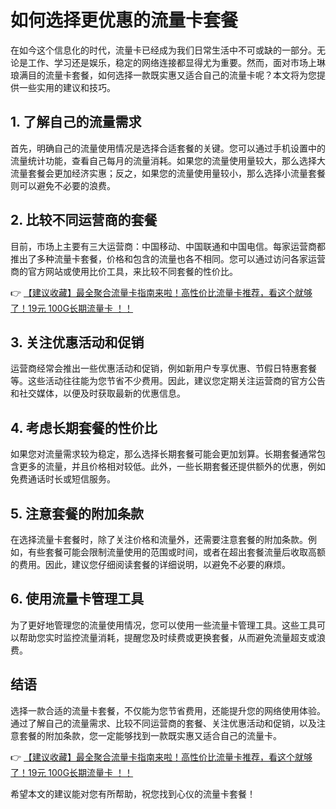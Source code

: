 # 如何选择更优惠的流量卡套餐

在如今这个信息化的时代，流量卡已经成为我们日常生活中不可或缺的一部分。无论是工作、学习还是娱乐，稳定的网络连接都显得尤为重要。然而，面对市场上琳琅满目的流量卡套餐，如何选择一款既实惠又适合自己的流量卡呢？本文将为您提供一些实用的建议和技巧。

## 1. 了解自己的流量需求

首先，明确自己的流量使用情况是选择合适套餐的关键。您可以通过手机设置中的流量统计功能，查看自己每月的流量消耗。如果您的流量使用量较大，那么选择大流量套餐会更加经济实惠；反之，如果您的流量使用量较小，那么选择小流量套餐则可以避免不必要的浪费。

## 2. 比较不同运营商的套餐

目前，市场上主要有三大运营商：中国移动、中国联通和中国电信。每家运营商都推出了多种流量卡套餐，价格和包含的流量也各不相同。您可以通过访问各家运营商的官方网站或使用比价工具，来比较不同套餐的性价比。

👉 [【建议收藏】最全聚合流量卡指南来啦！高性价比流量卡推荐，看这个就够了！19元 100G长期流量卡 ！！](https://bit.ly/Liuliangka)

## 3. 关注优惠活动和促销

运营商经常会推出一些优惠活动和促销，例如新用户专享优惠、节假日特惠套餐等。这些活动往往能为您节省不少费用。因此，建议您定期关注运营商的官方公告和社交媒体，以便及时获取最新的优惠信息。

## 4. 考虑长期套餐的性价比

如果您对流量需求较为稳定，那么选择长期套餐可能会更加划算。长期套餐通常包含更多的流量，并且价格相对较低。此外，一些长期套餐还提供额外的优惠，例如免费通话时长或短信服务。

## 5. 注意套餐的附加条款

在选择流量卡套餐时，除了关注价格和流量外，还需要注意套餐的附加条款。例如，有些套餐可能会限制流量使用的范围或时间，或者在超出套餐流量后收取高额的费用。因此，建议您仔细阅读套餐的详细说明，以避免不必要的麻烦。

## 6. 使用流量卡管理工具

为了更好地管理您的流量使用情况，您可以使用一些流量卡管理工具。这些工具可以帮助您实时监控流量消耗，提醒您及时续费或更换套餐，从而避免流量超支或浪费。

## 结语

选择一款合适的流量卡套餐，不仅能为您节省费用，还能提升您的网络使用体验。通过了解自己的流量需求、比较不同运营商的套餐、关注优惠活动和促销，以及注意套餐的附加条款，您一定能够找到一款既实惠又适合自己的流量卡。

👉 [【建议收藏】最全聚合流量卡指南来啦！高性价比流量卡推荐，看这个就够了！19元 100G长期流量卡 ！！](https://bit.ly/Liuliangka)

希望本文的建议能对您有所帮助，祝您找到心仪的流量卡套餐！